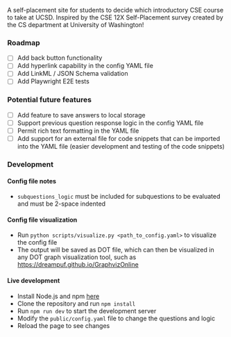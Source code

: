 A self-placement site for students to decide which introductory CSE course to take at UCSD. Inspired by the CSE 12X Self-Placement survey created by the CS department at University of Washington!

### Roadmap
- [ ] Add back button functionality
- [ ] Add hyperlink capability in the config YAML file
- [ ] Add LinkML / JSON Schema validation
- [ ] Add Playwright E2E tests

### Potential future features
- [ ] Add feature to save answers to local storage
- [ ] Support previous question response logic in the config YAML file
- [ ] Permit rich text formatting in the YAML file
- [ ] Add support for an external file for code snippets that can be imported into the YAML file (easier development and testing of the code snippets)

### Development

#### Config file notes 
- `subquestions_logic` must be included for subquestions to be evaluated and must be 2-space indented

#### Config file visualization
- Run `python scripts/visualize.py <path_to_config.yaml>` to visualize the config file
- The output will be saved as DOT file, which can then be visualized in any DOT graph visualization tool, such as https://dreampuf.github.io/GraphvizOnline

#### Live development
- Install Node.js and npm [here](https://nodejs.org/en/download)
- Clone the repository and run `npm install`
- Run `npm run dev` to start the development server
- Modify the `public/config.yaml` file to change the questions and logic
- Reload the page to see changes